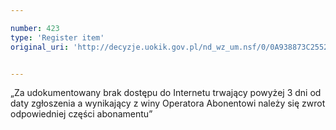 ```yaml
---

number: 423
type: 'Register item'
original_uri: 'http://decyzje.uokik.gov.pl/nd_wz_um.nsf/0/0A938873C25525F0C12572DD00329553?OpenDocument'


---
```


„Za udokumentowany brak dostępu do Internetu trwający powyżej 3 dni od daty zgłoszenia a wynikający z winy Operatora Abonentowi należy się zwrot odpowiedniej części abonamentu”
